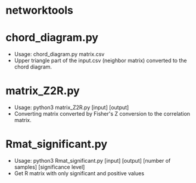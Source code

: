 # networktools

# chord_diagram.py
- Usage: chord_diagram.py matrix.csv
- Upper triangle part of the input.csv (neighbor matrix) converted to the chord diagram.

# matrix_Z2R.py
- Usage: python3 matrix_Z2R.py [input] [output]
- Converting matrix converted by Fisher's Z conversion to the correlation matrix.

# Rmat_significant.py
- Usage: python3 Rmat_significant.py [input] [output] [number of samples] [significance level]
- Get R matrix with only significant and positive values
